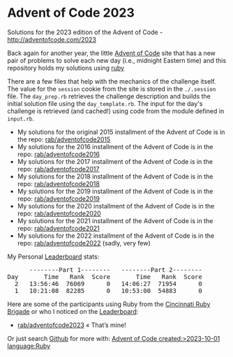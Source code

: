 # Advent of Code 2023 #

Solutions for the 2023 edition of the Advent of Code - http://adventofcode.com/2023

Back again for another year, the little [Advent of Code] site that has a new pair of problems to solve each new day (i.e., midnight Eastern time) and this repository holds my solutions using [ruby](http://ruby-lang.org)

There are a few files that help with the mechanics of the challenge itself. The value for the `session` cookie from the site is stored in the `./.session` file. The `day_prep.rb` retrieves the challenge description and builds the initial solution file using the `day_template.rb`. The input for the day's challenge is retrieved (and cached!) using code from the module defined in `input.rb`.

* My solutions for the original 2015 installment of the Advent of Code is in the repo: [rab/adventofcode2015](https://github.com/rab/adventofcode2015)
* My solutions for the 2016 installment of the Advent of Code is in the repo: [rab/adventofcode2016](https://github.com/rab/adventofcode2016)
* My solutions for the 2017 installment of the Advent of Code is in the repo: [rab/adventofcode2017](https://github.com/rab/adventofcode2017)
* My solutions for the 2018 installment of the Advent of Code is in the repo: [rab/adventofcode2018](https://github.com/rab/adventofcode2018)
* My solutions for the 2019 installment of the Advent of Code is in the repo: [rab/adventofcode2019](https://github.com/rab/adventofcode2019)
* My solutions for the 2020 installment of the Advent of Code is in the repo: [rab/adventofcode2020](https://github.com/rab/adventofcode2020)
* My solutions for the 2021 installment of the Advent of Code is in the repo: [rab/adventofcode2021](https://github.com/rab/adventofcode2021)
* My solutions for the 2022 installment of the Advent of Code is in the repo: [rab/adventofcode2022](https://github.com/rab/adventofcode2022) (sadly, very few)

My Personal [Leaderboard] stats:

<pre>
      --------Part 1--------   --------Part 2--------
Day       Time   Rank  Score       Time   Rank  Score
  2   13:56:46  76069      0   14:06:27  71954      0
  1   10:21:08  82285      0   10:53:00  54883      0
</pre>

Here are some of the participants using Ruby from the [Cincinnati Ruby Brigade] or who I noticed on the [Leaderboard]:

* [rab/adventofcode2023](https://github.com/rab/adventofcode2023) &laquo;&nbsp;That&rsquo;s&nbsp;mine!

Or just search [Github] for more with: [Advent of Code created:>2023-10-01 language:Ruby](https://github.com/search?utf8=%E2%9C%93&q=Advent+of+Code+created%3A%3E2023-10-01+language%3ARuby&type=Repositories&ref=advsearch&l=Ruby)

[Advent of Code]: http://www.adventofcode.com/2023/
[Leaderboard]: http://www.adventofcode.com/2023/leaderboard
[Stats]: http://www.adventofcode.com/2023/stats
[Github]: http://github.com/
[Cincinnati Ruby Brigade]: http://cincyrb.com/
